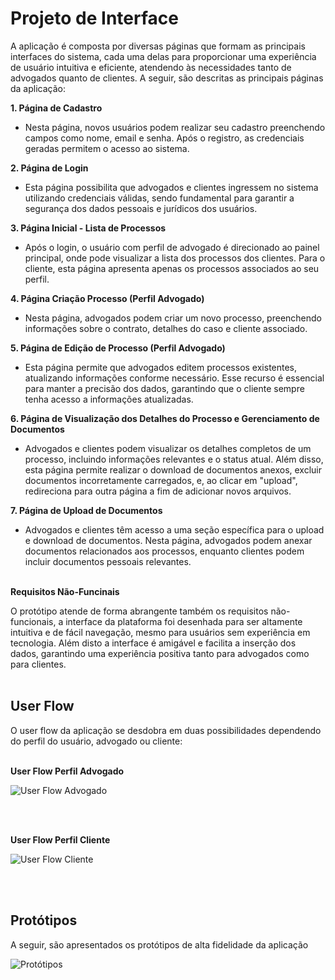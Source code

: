 
# Projeto de Interface

A aplicação é composta por diversas páginas que formam as principais interfaces do sistema, cada uma delas para proporcionar uma experiência de usuário intuitiva e eficiente, atendendo às necessidades tanto de advogados quanto de clientes. A seguir, são descritas as principais páginas da aplicação:
<br>

**1. Página de Cadastro**
- Nesta página, novos usuários podem realizar seu cadastro preenchendo campos como nome, email e senha. Após o registro, as credenciais geradas permitem o acesso ao sistema.

**2. Página de Login**
- Esta página possibilita que advogados e clientes ingressem no sistema utilizando credenciais válidas, sendo fundamental para garantir a segurança dos dados pessoais e jurídicos dos usuários.

**3. Página Inicial - Lista de Processos**
- Após o login, o usuário com perfil de advogado é direcionado ao painel principal, onde pode visualizar a lista dos processos dos clientes. Para o cliente, esta página apresenta apenas os processos associados ao seu perfil.

**4. Página Criação Processo (Perfil Advogado)**
- Nesta página, advogados podem criar um novo processo, preenchendo informações sobre o contrato, detalhes do caso e cliente associado. 

**5. Página de Edição de Processo (Perfil Advogado)**
- Esta página permite que advogados editem processos existentes, atualizando informações conforme necessário. Esse recurso é essencial para manter a precisão dos dados, garantindo que o cliente sempre tenha acesso a informações atualizadas.

**6. Página de Visualização dos Detalhes do Processo e Gerenciamento de Documentos**
- Advogados e clientes podem visualizar os detalhes completos de um processo, incluindo informações relevantes e o status atual. Além disso, esta página permite realizar o download de documentos anexos, excluir documentos incorretamente carregados, e, ao clicar em "upload", redireciona para outra página a fim de adicionar novos arquivos.

**7. Página de Upload de Documentos**
- Advogados e clientes têm acesso a uma seção específica para o upload e download de documentos. Nesta página, advogados podem anexar documentos relacionados aos processos, enquanto clientes podem incluir documentos pessoais relevantes.
<br><br>

**Requisitos Não-Funcinais**

O protótipo atende de forma abrangente também os requisitos não-funcionais, a interface da plataforma foi desenhada para ser altamente intuitiva e de fácil navegação, mesmo para usuários sem experiência em tecnologia. Além disto a interface é amigável e facilita a inserção dos dados, garantindo uma experiência positiva tanto para advogados como para clientes.
<br><br>

## User Flow

O user flow da aplicação se desdobra em duas possibilidades dependendo do perfil do usuário, advogado ou cliente:
<br><br>

**User Flow Perfil Advogado**

![User Flow Advogado](img/userflow_advogado.png)

<br><br>

**User Flow Perfil Cliente**

![User Flow Cliente](img/userflow_cliente.png)

<br><br>

## Protótipos

A seguir, são apresentados os protótipos de alta fidelidade da aplicação
<br>

![Protótipos](img/prototype.png)







 





